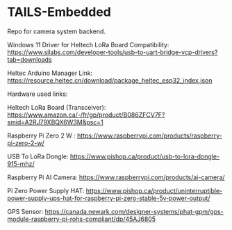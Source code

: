 # TAILS-Embedded

Repo for camera system backend.


Windows 11 Driver for Heltech LoRa Board Compatibility: 
https://www.silabs.com/developer-tools/usb-to-uart-bridge-vcp-drivers?tab=downloads

Heltec Arduino Manager Link: 
https://resource.heltec.cn/download/package_heltec_esp32_index.json

Hardware used links:

Heltech LoRa Board (Transceiver): https://www.amazon.ca/-/fr/gp/product/B086ZFCV7F?smid=A2RJ79XBQX6W3M&psc=1

Raspberry Pi Zero 2 W : https://www.raspberrypi.com/products/raspberry-pi-zero-2-w/

USB To LoRa Dongle: https://www.pishop.ca/product/usb-to-lora-dongle-915-mhz/

Raspberry Pi AI Camera: https://www.raspberrypi.com/products/ai-camera/

Pi Zero Power Supply HAT: https://www.pishop.ca/product/uninterruptible-power-supply-ups-hat-for-raspberry-pi-zero-stable-5v-power-output/

GPS  Sensor: https://canada.newark.com/designer-systems/phat-gpm/gps-module-raspberry-pi-rohs-compliant/dp/45AJ6805
